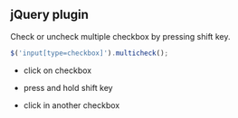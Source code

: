 jQuery plugin
-------------

Check or uncheck multiple checkbox by pressing shift key.

```js
$('input[type=checkbox]').multicheck();
```

* click on checkbox

* press and hold shift key

* click in another checkbox